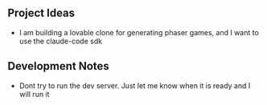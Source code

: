 ## Project Ideas

- I am building a lovable clone for generating phaser games, and I want to use the claude-code sdk

## Development Notes

- Dont try to run the dev server. Just let me know when it is ready and I will run it